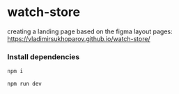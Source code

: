 # watch-store

creating a landing page based on the figma layout
pages: https://vladimirsukhoparov.github.io/watch-store/

### Install dependencies

```bash
npm i
```

```bash
npm run dev
```
